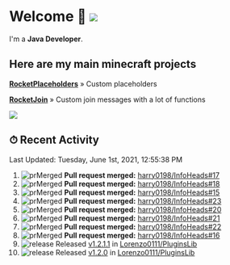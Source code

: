 # Welcome 👋 ![](https://hit.yhype.me/github/profile?user_id=69311874)

I'm a **Java Developer**.

## Here are my main minecraft projects

**[RocketPlaceholders](https://github.com/Lorenzo0111/RocketPlaceholders)** » Custom placeholders

**[RocketJoin](https://github.com/Lorenzo0111/RocketJoin)** » Custom join messages with a lot of functions

[![](https://github-readme-stats.vercel.app/api?username=Lorenzo0111&show_icons=true&count_private=true)](https://github.com/Lorenzo0111)

## ⏱ Recent Activity

<!--RECENT_ACTIVITY:last_update-->
Last Updated: Tuesday, June 1st, 2021, 12:55:38 PM
<!--RECENT_ACTIVITY:last_update_end-->

<!--RECENT_ACTIVITY:start-->
1. ![prMerged] **Pull request merged:** [harry0198/InfoHeads#17](https://github.com/harry0198/InfoHeads/pull/17)
2. ![prMerged] **Pull request merged:** [harry0198/InfoHeads#18](https://github.com/harry0198/InfoHeads/pull/18)
3. ![prMerged] **Pull request merged:** [harry0198/InfoHeads#15](https://github.com/harry0198/InfoHeads/pull/15)
4. ![prMerged] **Pull request merged:** [harry0198/InfoHeads#23](https://github.com/harry0198/InfoHeads/pull/23)
5. ![prMerged] **Pull request merged:** [harry0198/InfoHeads#20](https://github.com/harry0198/InfoHeads/pull/20)
6. ![prMerged] **Pull request merged:** [harry0198/InfoHeads#21](https://github.com/harry0198/InfoHeads/pull/21)
7. ![prMerged] **Pull request merged:** [harry0198/InfoHeads#22](https://github.com/harry0198/InfoHeads/pull/22)
8. ![prMerged] **Pull request merged:** [harry0198/InfoHeads#16](https://github.com/harry0198/InfoHeads/pull/16)
9. ![release] Released [v1.2.1.1](https://github.com/Lorenzo0111/PluginsLib/releases/tag/1.2.0.1) in [Lorenzo0111/PluginsLib](https://github.com/Lorenzo0111/PluginsLib)
10. ![release] Released [v1.2.0](https://github.com/Lorenzo0111/PluginsLib/releases/tag/1.2.0) in [Lorenzo0111/PluginsLib](https://github.com/Lorenzo0111/PluginsLib)
<!--RECENT_ACTIVITY:end-->

[issueOpened]: https://cdn.jsdelivr.net/gh/Readme-Workflows/Readme-Icons@main/icons/octicons/IssueOpenedOld.svg
[issueClosed]: https://cdn.jsdelivr.net/gh/Readme-Workflows/Readme-Icons@main/icons/octicons/IssueClosedOld.svg

[prOpened]: https://cdn.jsdelivr.net/gh/Readme-Workflows/Readme-Icons@main/icons/octicons/PullRequestOpened.svg
[prClosed]: https://cdn.jsdelivr.net/gh/Readme-Workflows/Readme-Icons@main/icons/octicons/PullRequestClosed.svg
[prMerged]: https://cdn.jsdelivr.net/gh/Readme-Workflows/Readme-Icons@main/icons/octicons/PullRequestMerged.svg

[comment]: https://cdn.jsdelivr.net/gh/Readme-Workflows/Readme-Icons@main/icons/octicons/Comment.svg

[changesRequested]: https://cdn.jsdelivr.net/gh/Readme-Workflows/Readme-Icons@main/icons/octicons/RequestedChanges.svg
[approved]: https://cdn.jsdelivr.net/gh/Readme-Workflows/Readme-Icons@main/icons/octicons/ApprovedChanges.svg

[repoCreated]: https://cdn.jsdelivr.net/gh/Readme-Workflows/Readme-Icons@main/icons/octicons/Repository.svg
[release]: https://cdn.jsdelivr.net/gh/Readme-Workflows/Readme-Icons@main/icons/octicons/Release.svg
[star]: https://cdn.jsdelivr.net/gh/Readme-Workflows/Readme-Icons@main/icons/octicons/StarredRepository.svg
[wiki]: https://cdn.jsdelivr.net/gh/Readme-Workflows/Readme-Icons@main/icons/octicons/Wiki.svg
[fork]: https://cdn.jsdelivr.net/gh/Readme-Workflows/Readme-Icons@main/icons/octicons/ForkedRepository.svg
[people]: https://cdn.jsdelivr.net/gh/Readme-Workflows/Readme-Icons@main/icons/octicons/People.svg
